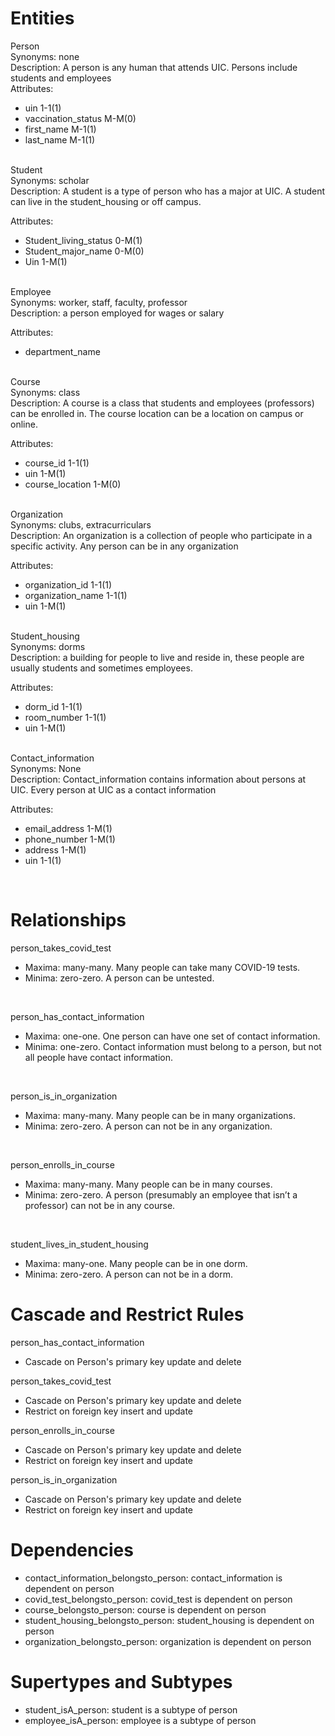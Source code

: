 # Entities

Person <br>
Synonyms: none <br>
Description: A person is any human that attends UIC. Persons include students and employees <br>
Attributes: 
* uin 1-1(1)
* vaccination_status M-M(0)
* first_name M-1(1)
* last_name M-1(1)

<br>
Student<br>
Synonyms: scholar<br>
Description: A student is a type of person who has a major at UIC. A student can live in the student_housing or off campus.

Attributes: 
* Student_living_status 0-M(1)
* Student_major_name 0-M(0)
* Uin 1-M(1)

<br>
Employee<br>
Synonyms: worker, staff, faculty, professor<br>
Description: a person employed for wages or salary<br>

Attributes:
* department_name

<br>
Course<br>
Synonyms: class<br>
Description: A course is a class that students and employees (professors) can be enrolled in. The course location can be a location on campus or online.<br>

Attributes:
* course_id 1-1(1)
* uin 1-M(1)
* course_location 1-M(0)
<br>
Organization<br>
Synonyms: clubs, extracurriculars<br>
Description: An organization is a collection of people who participate in a specific activity. Any person can be in any organization <br>

Attributes:
* organization_id 1-1(1)
* organization_name 1-1(1)
* uin 1-M(1)
<br>
Student_housing<br>
Synonyms: dorms<br>
Description: a building for people to live and reside in, these people are usually students and sometimes employees. <br>

Attributes:
* dorm_id 1-1(1)
* room_number 1-1(1)
* uin 1-M(1)
<br>
Contact_information<br>
Synonyms: None<br>
Description: Contact_information contains information about persons at UIC. Every person at UIC as a contact information<br>

Attributes:
* email_address 1-M(1)
* phone_number 1-M(1)
* address 1-M(1)
* uin 1-1(1)

 <br>
 
# Relationships

person_takes_covid_test
* Maxima: many-many. Many people can take many COVID-19 tests.
* Minima: zero-zero. A person can be untested.
<br>

person_has_contact_information
* Maxima: one-one. One person can have one set of contact information.
* Minima: one-zero. Contact information must belong to a person, but not all people have contact information.
<br>

person_is_in_organization
* Maxima: many-many. Many people can be in many organizations.
* Minima: zero-zero. A person can not be in any organization.
<br>

person_enrolls_in_course
* Maxima: many-many. Many people can be in many courses.
* Minima: zero-zero. A person (presumably an employee that isn’t a professor) can not be in any course.
<br>

student_lives_in_student_housing
* Maxima: many-one. Many people can be in one dorm.
* Minima: zero-zero. A person can not be in a dorm.

# Cascade and Restrict Rules
person_has_contact_information
* Cascade on Person's primary key update and delete 

person_takes_covid_test
* Cascade on Person's primary key update and delete 
* Restrict on foreign key insert and update 

person_enrolls_in_course
* Cascade on Person's primary key update and delete 
* Restrict on foreign key insert and update 

person_is_in_organization
* Cascade on Person's primary key update and delete 
* Restrict on foreign key insert and update 


# Dependencies
* contact_information_belongsto_person: contact_information is dependent on person
* covid_test_belongsto_person: covid_test is dependent on person
* course_belongsto_person: course is dependent on person
* student_housing_belongsto_person: student_housing is dependent on person
* organization_belongsto_person: organization is dependent on person


# Supertypes and Subtypes
* student_isA_person: student is a subtype of person
* employee_isA_person: employee is a subtype of person



